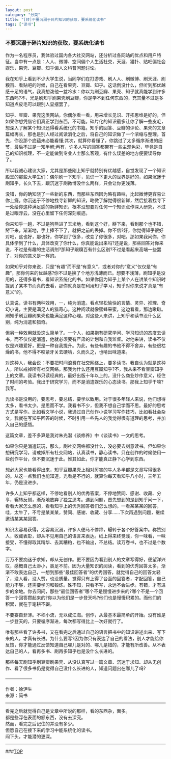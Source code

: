```yaml
---
layout: post
category: "分类"
title: "[转]不要沉溺于碎片知识的获取，要系统化读书"
tags: ["读书"]
---
```



### 不要沉溺于碎片知识的获取，要系统化读书 

<a name="top"></a>
作为一名程序员，我体验过国内各大社交网站，还分析过各网站的优点和用户特征。当中有一点是：人人、微博、空间偏个人生活社交，天涯、猫扑、贴吧偏社会娱乐，果壳、豆瓣、知乎偏人文科普问题讨论。

我在知乎上看到不少大学生说，当同学们在打游戏、刷人人、刷微博、刷天涯、刷糗百、看贴吧的时候，自己在看果壳、豆瓣、知乎。这话倒没什么，但听到那优越感十足的语气，我真想泼他一盆冷水：你以为刷豆瓣、果壳、知乎就真能学到许多东西吗?不，光是刷知乎刷果壳刷豆瓣，你是学不到任何东西的，充其量不过是多知道点皮毛可以跟别人显摆罢了。

知乎、豆瓣、果壳这类网站，你偶尔看一看，用来增长见识、开拓思维是好的，但如果你想凭借它们真正学到东西，不可能。碎片化的知识最多让你了解一些皮毛，想深入了解某个知识还得看系统化的书籍。知乎的回答、豆瓣的评论、果壳的文章篇幅再长，那也是别人经过阅读消化之后，将自己的知识做了一个浓缩与整理。首先，你没那个底蕴未必能看懂;其次，就算你看懂了，你跳过了太多循序渐进的细节，最后不过是一知半解;再有，许多人写的回答都带有一些主观色彩，毕竟是自己的知识梳理，不一定能做到专业人士那么客观，有什么误差的地方便要误导你了。

所以我诚心建议大家，尤其是那些刚上知乎就特别有优越感，自觉发现了一个知识殿堂的那些大学生们：偶尔刷一下知乎，见识一下更大的世界是好的，如果沉迷于刷知乎，长久下去，跟沉迷于刷微博没什么两样，只会让你更浅薄。

没错，你的确知晓了一些新的东西，而那些东西因为略有趣味，比起微博更容易让你上瘾。你沉迷于不停地找寻新鲜的知识，略微了解觉得很新鲜，然后接着找寻下一处给你这种满足感的新鲜知识，根本没想要对任何一个知识点作深入研究，不过是过眼浮云，没在心里留下任何深刻痕迹。

你来知乎一趟，不过是狗熊进了玉米地，看到这个好，掰下来，看到那个也不错，掰下来，渐渐地，手上捧不下了，就把之前的丢掉。你不信?好，你觉得知乎很好对吧，这也好，那也好，你学到了很多，改变了你很多，对吧。那如果我问你，你具体学到了什么，具体改变了你什么，你真能说出来吗?还是说，那些回答对你来说，不过是有趣的生活调剂?那知乎跟糗百有什么区别?不过是看起来高端一些罢了，对你的意义是一样的。

如果知乎对你来说，只是“有趣”而不是“有意义”，或者对你的“意义”仅仅是“有趣”，那你何来的优越感?你不过是换了个地方浅薄而已。想要不浅薄，刷知乎是没用的，还得多看书，看知识系统化的书。如果你因为知乎上某个人在讲某个知识时提到了某本书而真的去看，那你就真是在利用知乎学习，知乎对你来说才真是“有意义”的。

认真说，读书有两种效用，一，纯为消遣。看点轻松愉快的言情、灵异、推理、奇幻小说，主要是满足人的猎奇心。这种阅读就像蜜蜂采蜜，这边看看，那边瞅瞅。刷知乎刷豆瓣刷果壳也能满足这种心理。对这些人来讲，上知乎和读书没什么区别，纯为消遣和猎奇。

但另一种效用就没这么简单了。一个人，如果抱有研究学问、学习知识的态度去读书，而不仅仅是消遣，他就必须要有严肃的计划和自我监督。对他来讲，读书不仅仅是兴趣爱好，更是一种自我提升。为此，有些有趣的书他不得不舍弃，有些很枯燥的书，他不得不咬紧牙关去硬啃，久而久之，也啃出味道来。

对这种人，我会说：不要把时间浪费在社交网络上，要多读书。我自认为就是这种人，所以戒掉所有社交网络。那我为什么还用豆瓣知乎?不，我从来不看豆瓣知乎上的文章。我读书只读经典的，最好出版十年以上的，没什么商业炒作意义，经住了时间的考验。我出于研究学习，而不是消遣娱乐的心态读书。那我上知乎干嘛?我写。

光读书是没用的，要思考，要总结，要学以致用。对于很多年轻人来说，他们想得太多，看书太少。是思而不学。我看书不少，但我不想自己学而不思。最好的思考方式是写作。比如看文学小说，我通过自己创作小说学习写作技巧，比如看社会杂文，我就在写知乎回答的时候，不时引用一些先人的我觉得很有道理的思考，并加入自己的感悟。

这篇文章，差不多算是我对朱光潜《谈修养》中《谈读书》一文的思考。

如果你只是消遣玩玩，那么，刷社交网络都没什么，没必要去刻意读书。但如果你想研究学习，请戒掉所有社交网站，认真读书，静心读书，只在创作的时候使用一些创作平台，但不要沉迷于此。惟其如此，你才能真正静下心学到东西。

想必大家也能看得出来，知乎豆瓣果壳上相对厉害的牛人多半都是文章写得很多的。从这一点我们也能知道，光看是不行的，就算你每天看知乎八小时，三年五年，仍是没进步。

许多人上知乎都这样，不停地看别人的优秀答案，不停地赞同、感谢、收藏、分享，辗转反侧，渐渐地放弃了独立思考。遇到问题，首先想到的是到知乎问一下，看看大家怎么想的，看看知乎上的优秀回答者们怎么想的。一看某某某的回答，哇，太牛了，不亏是某某某，赞同、感谢、收藏、分享……下次再遇到问题，继续邀请某某某回答。

知识太容易获得，太容易沉溺，许多人便马不停蹄，辗转于各个好答案中。称赞别人，收藏表彰，却从不见用自己的语言来表达。纸上得来终觉浅，你一味看，一味接受，不懂得取其精华、去其糟粕，也不输出，不总结。读万卷书，也不过是个数字。

万万不要痴迷于求知，却从无创作。更不要因为看到别人的文章写得好，便望洋兴叹，感概自己太渺小，裹足不前。因为大量知识的阅读，看到的优秀回答太多，渐渐不敢表达自己，一想到那些“最佳回答者”的优秀回答，就觉得自己的回答太轻了，没人看，没人赞，也没质量。觉得只有上得了台面的回答者，才配回答，自己能力不够，还需要学习和锻炼。殊不知，只看不写，永远不会进步。有错，才有进步的余地。你去问问，那些“最佳回答者”哪个不是慢慢进步来的?哪个不是一个回答一个回答攒起来的?你以为他们是一步登天吗?他们也是慢慢积累的。而他们的积累，就在于笔耕不辍。

不要妄自菲薄。不积小流，无以成江海。创作，从最基本最简单的开始。没有谁是一步登天的，只要循序渐进，每次都写得比上一次好就行了。

唯有那些看了许多书，又在看完之后通过自己的语言把书中的知识讲述出来、写下来的人，才真有长进。为什么要写?因为你只有表达了自己的看法，别人才能给你反馈，你才能通过反馈知道自己哪儿是对的、哪儿是错的，才能有所改善。从不表达自己的人，看再多书、刷再多知乎也是没什么长进的。

那些每天刷知乎刷豆瓣刷果壳、从没认真写过一篇文章、沉迷于求知、却从无创作、看了很多书仍是觉得自己没什么长进的人，知道问题出在哪儿了吗?

——————

作者：徐沪生  
来源：简书


- - - 

看完之后就觉得自己是文章中所说的那样，看的东西杂，面多。  
都是些浮在表面的额东西，没有去深究。  
然而，看完之后记住的并没有多少。  
但愿自己在接下来的学习中能系统化的读书。  
闷下头，才能潜的更深。  

- - - 

###[TOP](#top)
